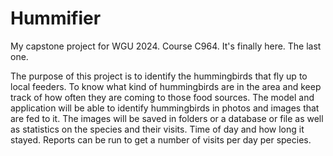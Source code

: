 # Hummifier

My capstone project for WGU 2024. Course C964. It's finally here. The last one.

The purpose of this project is to identify the hummingbirds that fly up to local feeders. To know what kind of 
hummingbirds are in the area and keep track of how often they are coming to those food sources. The model and 
application will be able to identify hummingbirds in photos and images that are fed to it. The images will be saved in
folders or a database or file as well as statistics on the species and their visits. Time of day and how long it stayed. 
Reports can be run to get a number of visits per day per species.